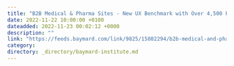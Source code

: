 ```yaml
---
title: "B2B Medical & Pharma Sites - New UX Benchmark with Over 4,500 Performance Scores and 3,500+ Best Practice Examples"
date: 2022-11-22 10:00:00 +0100
dateadded: 2022-11-23 00:02:12 +0000
description: ""
link: "https://feeds.baymard.com/link/9825/15802294/b2b-medical-and-pharma-benchmark"
category:
directory: _directory/baymard-institute.md
---
```

